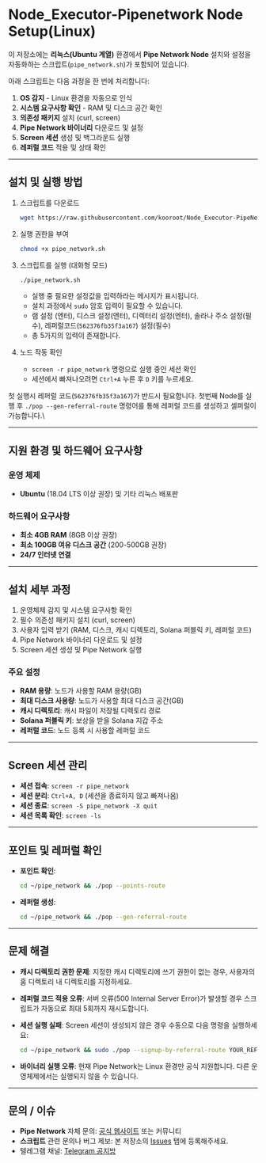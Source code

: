 # Node_Executor-Pipenetwork Node Setup(Linux)

이 저장소에는 **리눅스(Ubuntu 계열)** 환경에서 **Pipe Network Node** 설치와 설정을 자동화하는 스크립트(`pipe_network.sh`)가 포함되어 있습니다.

아래 스크립트는 다음 과정을 한 번에 처리합니다:
1. **OS 감지** - Linux 환경을 자동으로 인식
2. **시스템 요구사항 확인** - RAM 및 디스크 공간 확인
3. **의존성 패키지** 설치 (curl, screen)
4. **Pipe Network 바이너리** 다운로드 및 설정
5. **Screen 세션** 생성 및 백그라운드 실행
6. **레퍼럴 코드** 적용 및 상태 확인

---

## 설치 및 실행 방법

1. 스크립트를 다운로드
   ```bash
   wget https://raw.githubusercontent.com/kooroot/Node_Executor-PipeNetwork/main/pipe_network.sh
   ```

2. 실행 권한을 부여
   ```bash
   chmod +x pipe_network.sh
   ```

3. 스크립트를 실행 (대화형 모드)
   ```bash
   ./pipe_network.sh
   ```
   - 실행 중 필요한 설정값을 입력하라는 메시지가 표시됩니다.
   - 설치 과정에서 `sudo` 암호 입력이 필요할 수 있습니다.
   - 램 설정 (엔터), 디스크 설정(엔터), 디렉터리 설정(엔터), 솔라나 주소 설정(필수), 레퍼럴코드(`562376fb35f3a167`) 설정(필수)
   - 총 5가지의 입력이 존재합니다.

4. 노드 작동 확인
   - `screen -r pipe_network` 명령으로 실행 중인 세션 확인
   - 세션에서 빠져나오려면 `Ctrl+A` 누른 후 `D` 키를 누르세요.

첫 실행시 레퍼럴 코드(`562376fb35f3a167`)가 반드시 필요합니다. 첫번째 Node를 실행 후 `./pop --gen-referral-route` 명령어를 통해 레퍼럴 코드를 생성하고 셀퍼럴이 가능합니다.\

---

## 지원 환경 및 하드웨어 요구사항

### 운영 체제
- **Ubuntu** (18.04 LTS 이상 권장) 및 기타 리눅스 배포판

### 하드웨어 요구사항
- **최소 4GB RAM** (8GB 이상 권장)
- **최소 100GB 여유 디스크 공간** (200-500GB 권장)
- **24/7 인터넷 연결**

---

## 설치 세부 과정

1. 운영체제 감지 및 시스템 요구사항 확인
2. 필수 의존성 패키지 설치 (curl, screen)
3. 사용자 입력 받기 (RAM, 디스크, 캐시 디렉토리, Solana 퍼블릭 키, 레퍼럴 코드)
4. Pipe Network 바이너리 다운로드 및 설정
5. Screen 세션 생성 및 Pipe Network 실행

### 주요 설정

- **RAM 용량**: 노드가 사용할 RAM 용량(GB)
- **최대 디스크 사용량**: 노드가 사용할 최대 디스크 공간(GB)
- **캐시 디렉토리**: 캐시 파일이 저장될 디렉토리 경로
- **Solana 퍼블릭 키**: 보상을 받을 Solana 지갑 주소
- **레퍼럴 코드**: 노드 등록 시 사용할 레퍼럴 코드

---

## Screen 세션 관리

- **세션 접속**: `screen -r pipe_network`
- **세션 분리**: `Ctrl+A, D` (세션을 종료하지 않고 빠져나옴)
- **세션 종료**: `screen -S pipe_network -X quit`
- **세션 목록 확인**: `screen -ls`

---

## 포인트 및 레퍼럴 확인

- **포인트 확인**: 
  ```bash
  cd ~/pipe_network && ./pop --points-route
  ```

- **레퍼럴 생성**: 
  ```bash
  cd ~/pipe_network && ./pop --gen-referral-route
  ```

---

## 문제 해결

- **캐시 디렉토리 권한 문제**: 지정한 캐시 디렉토리에 쓰기 권한이 없는 경우, 사용자의 홈 디렉토리 내 디렉토리를 지정하세요.
  
- **레퍼럴 코드 적용 오류**: 서버 오류(500 Internal Server Error)가 발생할 경우 스크립트가 자동으로 최대 5회까지 재시도합니다.

- **세션 실행 실패**: Screen 세션이 생성되지 않은 경우 수동으로 다음 명령을 실행하세요:
  ```bash
  cd ~/pipe_network && sudo ./pop --signup-by-referral-route YOUR_REFERRAL_CODE && sudo ./pop --ram 8 --max-disk 500 --cache-dir /data --pubKey YOUR_SOLANA_PUBKEY
  ```

- **바이너리 실행 오류**: 현재 Pipe Network는 Linux 환경만 공식 지원합니다. 다른 운영체제에서는 실행되지 않을 수 있습니다.

---

## 문의 / 이슈

- **Pipe Network** 자체 문의: [공식 웹사이트](https://www.pipecdn.app/) 또는 커뮤니티
- **스크립트** 관련 문의나 버그 제보: 본 저장소의 [Issues](../../issues) 탭에 등록해주세요.
- 텔레그램 채널: [Telegram 공지방](https://t.me/web3_laborer)
